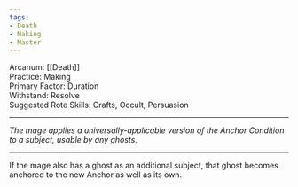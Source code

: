 ```yaml
---
tags:
- Death
- Making
- Master
---
```


Arcanum: [[Death]]\
Practice: Making\
Primary Factor: Duration\
Withstand: Resolve\
Suggested Rote Skills: Crafts, Occult, Persuasion

---

_The mage applies a universally-applicable version of the Anchor Condition to a subject, usable by any ghosts._

---

If the mage also has a ghost as an additional subject, that ghost becomes anchored to the new Anchor as well as its own.